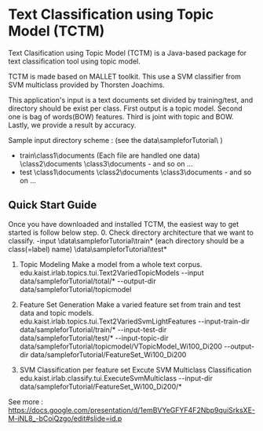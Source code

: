Text Classification using Topic Model (TCTM)
============================================

Text Clasification using Topic Model (TCTM) is a Java-based package for text classification tool using topic model.

TCTM is made based on MALLET toolkit. This use a SVM classifier from SVM multiclass provided by Thorsten Joachims.

This application's input is a text documents set divided by training/test, and directory should be exist per class.
First output is a topic model. Second one is bag of words(BOW) features. Third is joint with topic and BOW.
Lastly, we provide a result by accuracy. 

 Sample input directory scheme : (see the data\sampleforTutorial\ )
   - train\class1\documents (Each file are handled one data)
          \class2\documents
          \class3\documents
          - and so on ...
   - test \class1\documents
          \class2\documents
          \class3\documents
          - and so on ...
   

Quick Start Guide
-----------------

Once you have downloaded and installed TCTM, the easiest way to get started is follow below step.
0. Check directory architecture that we want to classify.
 -input
 \data\sampleforTutorial\train\* (each directory should be a class(=label) name)
 \data\sampleforTutorial\test\*  
  
1. Topic Modeling
 Make a model from a whole text corpus.
 edu.kaist.irlab.topics.tui.Text2VariedTopicModels
 --input data/sampleforTutorial/total/*
 --output-dir data/sampleforTutorial/topicmodel
 
2. Feature Set Generation
 Make a varied feature set from train and test data and topic models.
 edu.kaist.irlab.topics.tui.Text2VariedSvmLightFeatures
 --input-train-dir data/sampleforTutorial/train/*
 --input-test-dir data/sampleforTutorial/test/*
 --input-topic-dir data/sampleforTutorial/topicmodel/VTopicModel_Wi100_Di200
 --output-dir
 data/sampleforTutorial/FeatureSet_Wi100_Di200
 
3. SVM Classification per feature set
 Excute SVM Multiclass Classification
 edu.kaist.irlab.classify.tui.ExecuteSvmMulticlass
 --input-dir data/sampleforTutorial/FeatureSet_Wi100_Di200/* 
 
See more : 
https://docs.google.com/presentation/d/1emBVYeGFYF4F2Nbp9quiSrksXE-M-iNL8_-bCoiQzgo/edit#slide=id.p
 
 
